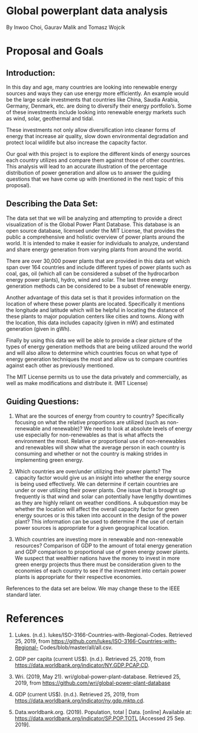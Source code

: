 # Global powerplant data analysis
By Inwoo Choi, Gaurav Malik and Tomasz Wojcik 

# Proposal and Goals
## Introduction: 

In this day and age, many countries are looking into renewable energy sources and ways they can use energy more efficiently. An example would be the large scale investments that countries like China, Saudia Arabia, Germany, Denmark, etc. are doing to diversify their energy portfolio’s. Some of these investments include looking into renewable energy markets such as wind, solar, geothermal and tidal. 

These investments not only allow diversification into cleaner forms of energy that increase air quality, slow down environmental degradation and protect local wildlife but also increase the capacity factor. 

Our goal with this project is to explore the different kinds of energy sources each country utilizes and compare them against those of other countries. This analysis will lead to an accurate illustration of the percentage distribution of power generation and allow us to answer the guiding questions that we have come up with (mentioned in the next topic of this proposal).

## Describing the Data Set:

The data set that we will be analyzing and attempting to provide a direct visualization of is the Global Power Plant Database. This database is an open source database, licensed under the MIT License, that provides the public a comprehensive and holistic overview of power plants around the world. It is intended to make it easier for individuals to analyze, understand and share energy generation from varying plants from around the world.

There are over 30,000 power plants that are provided in this data set which span over 164 countries and include different types of power plants such as coal, gas, oil (which all can be considered a subset of the hydrocarbon energy power plants), hydro, wind and solar. The last three energy generation methods can be considered to be a subset of renewable energy.

Another advantage of this data set is that it provides information on the location of where these power plants are located. Specifically it mentions the longitude and latitude which will be helpful in locating the distance of these plants to major population centers like cities and towns. Along with the location, this data includes capacity (given in mW) and estimated generation (given in gWh). 

Finally by using this data we will be able to provide a clear picture of the types of energy generation methods that are being utilized around the world and will also allow to determine which countries focus on what type of energy generation techniques the most and allow us to compare countries against each other as previously mentioned. 

The MIT License permits us to use the data privately and commercially, as well as make modifications and distribute it. (MIT License)
## Guiding Questions:


1. What are the sources of energy from country to country? Specifically focusing on what the relative proportions are utilized (such as non-renewable and renewable)?
We need to look at absolute levels of energy use especially for non-renewables as that is what affects the environment the most. Relative or proportional use of non-renewables and renewables will show what the average person in each country is consuming and whether or not the country is making strides in implementing green energy.

1. Which countries are over/under utilizing their power plants? The capacity factor would give us an insight into whether the energy source is being used effectively. We can determine if certain countries are under or over utilizing their power plants. One issue that is brought up frequently is that wind and solar can potentially have lengthy downtimes as they are highly reliant on weather conditions. A subquestion may be whether the location will affect the overall capacity factor for green energy sources or is this taken into account in the design of the power plant? This information can be used to determine if the use of certain power sources is appropriate for a given geographical location.

1. Which countries are investing more in renewable and non-renewable resources? Comparison of GDP to the amount of total energy generation and GDP comparison to proportional use of green energy power plants. We suspect that wealthier nations have the money to invest in more green energy projects thus there must be consideration given to the economies of each country to see if the investment into certain power plants is appropriate for their respective economies. 


References to the data set are below. We may change these to the IEEE standard later.
# References

 1. Lukes. (n.d.). lukes/ISO-3166-Countries-with-Regional-Codes. Retrieved 25, 2019, from              https://github.com/lukes/ISO-3166-Countries-with-Regional-    Codes/blob/master/all/all.csv.  
 
 2. GDP per capita (current US$). (n.d.). Retrieved 25, 2019, from https://data.worldbank.org/indicator/NY.GDP.PCAP.CD.
 
 3. Wri. (2019, May 21). wri/global-power-plant-database. Retrieved 25, 2019, from https://github.com/wri/global-power-plant-database
 
 4. GDP (current US$). (n.d.). Retrieved 25, 2019, from https://data.worldbank.org/indicator/ny.gdp.mktp.cd.
 
 5. Data.worldbank.org. (2019). Population, total | Data. [online] Available at: https://data.worldbank.org/indicator/SP.POP.TOTL [Accessed 25 Sep. 2019].
